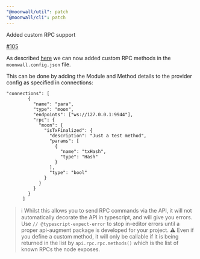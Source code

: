 ```yaml
---
"@moonwall/util": patch
"@moonwall/cli": patch
---
```


Added custom RPC support

[#105](https://github.com/Moonsong-Labs/moonwall/issues/105)

As described [here](https://polkadot.js.org/docs/api/start/rpc.custom/) we can now added custom RPC methods in the `moonwall.config.json` file.

This can be done by adding the Module and Method details to the provider config as specified in connections:

```
"connections": [
        {
          "name": "para",
          "type": "moon",
          "endpoints": ["ws://127.0.0.1:9944"],
          "rpc": {
            "moon": {
              "isTxFinalized": {
                "description": "Just a test method",
                "params": [
                  {
                    "name": "txHash",
                    "type": "Hash"
                  }
                ],
                "type": "bool"
              }
            }
          }
        }
      ]
```

> :information_source: Whilst this allows you to send RPC commands via the API, it will not automatically decorate the API in typescript, and will give you errors. Use `// @typescript-expect-error` to stop in-editor errors until a proper api-augment package is developed for your project.
> :warning: Even if you define a custom method, it will only be callable if it is being returned in the list by `api.rpc.rpc.methods()` which is the list of known RPCs the node exposes.